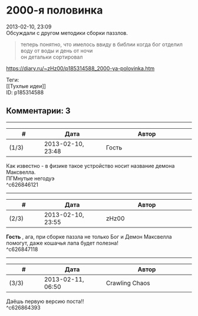 2000-я половинка
================

  
2013-02-10, 23:09  
 Обсуждали с другом методики сборки паззлов.   
 > теперь понятно, что имелось ввиду в библии когда бог отделил воду от воды и день от ночи   
 > он детальки сортировал   
  
<https://diary.ru/~zHz00/p185314588_2000-ya-polovinka.htm>  
  
Теги:  
[[Тухлые идеи]]  
ID: p185314588  


Комментарии: 3
--------------

  


---



|         #         |              Дата              |                     Автор                     |           ID           |
| --- | --- | --- | --- |
| (1/3) | 2013-02-10, 23:48 | Гость | c626846121 |

  
 Как известно - в физике такое устройство носит название демона Максвелла.   
 ПГМнутые негодуэ   
 ^c626846121

---



|         #         |              Дата              |                     Автор                     |           ID           |
| --- | --- | --- | --- |
| (2/3) | 2013-02-10, 23:55 | zHz00 | c626847118 |

  
  **Гость**  , ага, при сборке паззла не только Бог и Демон Максвелла помогут, даже кошачья лапа будет полезна!   
 ^c626847118

---



|         #         |              Дата              |                     Автор                     |           ID           |
| --- | --- | --- | --- |
| (3/3) | 2013-02-11, 06:50 | Crawling Chaos | c626864393 |

  
 Даёшь первую версию поста!!   
 ^c626864393